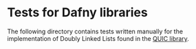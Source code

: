 # Tests for Dafny libraries

The following directory contains tests written manually for the implementation of Doubly Linked Lists found in the [QUIC library](https://github.com/secure-foundations/everquic-dafny).
